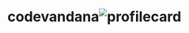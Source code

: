 # codevandana![profilecard](https://github.com/user-attachments/assets/ae6c1a24-5047-4885-879a-3988085022d7)
